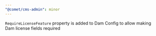 ```yaml
---
"@comet/cms-admin": minor
---
```


`RequireLicenseFeature` property is added to Dam Config to allow making Dam license fields required
